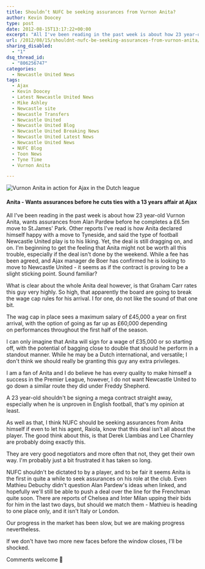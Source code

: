 ```yaml
---
title: Shouldn’t NUFC be seeking assurances from Vurnon Anita?
author: Kevin Doocey
type: post
date: 2012-08-15T13:17:22+00:00
excerpt: "All I've been reading in the past week is about how 23 year-old Vurnon Anita, wants assurances from Alan Pardew before he completes a £6.5m move to St.James' Park. Other reports I've read.."
url: /2012/08/15/shouldnt-nufc-be-seeking-assurances-from-vurnon-anita/
sharing_disabled:
  - "1"
dsq_thread_id:
  - "806256747"
categories:
  - Newcastle United News
tags:
  - Ajax
  - Kevin Doocey
  - Latest Newcastle United News
  - Mike Ashley
  - Newcastle site
  - Newcastle Transfers
  - Newcastle United
  - Newcastle United Blog
  - Newcastle United Breaking News
  - Newcastle United Latest News
  - Newcastle United News
  - NUFC Blog
  - Toon News
  - Tyne Time
  - Vurnon Anita

---
```

![Vurnon Anita in action for Ajax in the Dutch league](http://www.tynetime.com/wp-content/uploads/2012/08/Vurnon-Anita-Ajax.jpg "Vurnon-Anita-Ajax")

#### Anita - Wants assurances before he cuts ties with a 13 years affair at Ajax

All I've been reading in the past week is about how 23 year-old Vurnon Anita, wants assurances from Alan Pardew before he completes a £6.5m move to St.James' Park. Other reports I've read is how Anita declared himself happy with a move to Tyneside, and said the type of football Newcastle United play is to his liking. Yet, the deal is still dragging on, and on. I'm beginning to get the feeling that Anita might not be worth all this trouble, especially if the deal isn't done by the weekend. While a fee has been agreed, and Ajax manager de Boer has confirmed he is  looking to move to Newcastle United - it seems as if the contract is proving to be a slight sticking point. Sound familiar?

What is clear about the whole Anita deal however, is that Graham Carr rates this guy very highly. So high, that apparently the board are going to break the wage cap rules for his arrival. I for one, do not like the sound of that one bit.

The wag cap in place sees a maximum salary of £45,000 a year on first arrival, with the option of going as far up as £60,000 depending on performances throughout the first half of the season.

I can only imagine that Anita will sign for a wage of £35,000 or so starting off, with the potential of bagging close to double that should he perform in a standout manner. While he may be a Dutch international, and versatile; I don't think we should really be granting this guy any extra privileges.

I am a fan of Anita and I do believe he has every quality to make himself a success in the Premier League, however, I do not want Newcastle United to go down a similar route they did under Freddy Shepherd.

A 23 year-old shouldn't be signing a mega contract straight away, especially when he is unproven in English football, that's my opinion at least.

As well as that, I think NUFC should be seeking assurances from Anita himself if even to let his agent, Raiola, know that this deal isn't all about the player. The good think about this, is that Derek Llambias and Lee Charnley are probably doing exactly this.

They are very good negotiators and more often that not, they get their own way. I'm probably just a bit frustrated it has taken so long.

NUFC shouldn't be dictated to by a player, and to be fair it seems Anita is the first in quite a while to seek assurances on his role at the club. Even Mathieu Debuchy didn't question Alan Pardew's ideas when linked, and hopefully we'll still be able to push a deal over the line for the Frenchman quite soon. There are reports of Chelsea and Inter Milan upping their bids for him in the last two days, but should we match them - Mathieu is heading to one place only, and it isn't Italy or London.

Our progress in the market has been slow, but we are making progress nevertheless.

If we don't have two more new faces before the window closes, I'll be shocked.

Comments welcome 🙂
